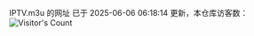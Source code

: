 IPTV.m3u 的网址 已于 2025-06-06 06:18:14 更新，本仓库访客数：![Visitor's Count](https://profile-counter.glitch.me/hero1898_tv/count.svg)
